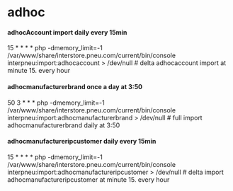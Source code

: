 # adhoc

#### adhocAccount import daily every 15min

15 \* \* \* \* php -dmemory\_limit=-1 /var/www/share/interstore.pneu.com/current/bin/console interpneu:import:adhocaccount > /dev/null # delta adhocaccount import at minute 15. every hour

#### adhocmanufacturerbrand once a day at 3:50

50 3 \* \* \* php -dmemory\_limit=-1 /var/www/share/interstore.pneu.com/current/bin/console interpneu:import:adhocmanufacturerbrand > /dev/null # full import adhocmanufacturerbrand daily at 3:50

#### adhocmanufactureripcustomer daily every 15min

15 \* \* \* \* php -dmemory\_limit=-1 /var/www/share/interstore.pneu.com/current/bin/console interpneu:import:adhocmanufactureripcustomer > /dev/null # delta import adhocmanufactureripcustomer at minute 15. every hour
